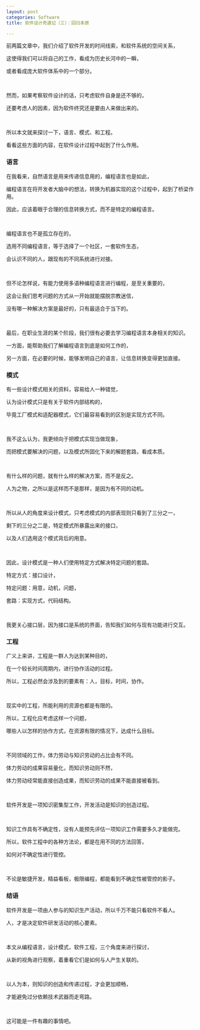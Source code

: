 ```yaml
---
layout: post
categories: Software
title: 软件设计奇遇记（三）：回归本原

---
```


前两篇文章中，我们介绍了软件开发的时间线索，和软件系统的空间关系，

这使得我们可以将自己的工作，看成为历史长河中的一瞬，

或者看成庞大软件体系中的一个部分。

<br/>

然而，如果考察软件设计的话，只考虑软件自身是还不够的，

还要考虑人的因素，因为软件终究还是要由人来做出来的。

<br/>

所以本文就来探讨一下，语言、模式、和工程。

看看这些方面的内容，在软件设计过程中起到了什么作用。

### 语言

在我看来，自然语言是用来传递信息用的，编程语言也是如此，

编程语言在将开发者大脑中的想法，转换为机器实现的这个过程中，起到了桥梁作用。

因此，应该着眼于合理的信息转换方式，而不是特定的编程语言。

<br/>

编程语言也不是孤立存在的，

选用不同编程语言，等于选择了一个社区，一套软件生态，

会认识不同的人，跟现有的不同系统进行对接。

<br/>

但不论怎样说，有能力使用多语种编程语言进行编程，是至关重要的，

这会让我们思考问题的方式从一开始就能摆脱宗教迷信，

没有哪一种解决方案是最好的，只有最适合于当下的。

<br/>

最后，在职业生涯的某个阶段，我们很有必要去学习编程语言本身相关的知识。

一方面，能帮助我们了解编程语言到底是如何工作的，

另一方面，在必要的时候，能够发明自己的语言，让信息转换变得更加直接。

### 模式

有一些设计模式相关的资料，容易给人一种错觉，

认为设计模式只是有关于软件内部结构的，

毕竟工厂模式和适配器模式，它们最容易看到的区别是实现方式不同。

<br/>

我不这么认为，我更倾向于把模式实现当做现象，

而把模式要解决的问题，以及模式所固化下来的解题套路，看成本质。

<br/>

有什么样的问题，就有什么样的解决方案，而不是反之。

人为之物，之所以是这样而不是那样，是因为有不同的动机。

<br/>

所以从人的角度来设计模式，只考虑模式的内部表现则只看到了三分之一，

剩下的三分之二是，特定模式所暴露出来的接口，

以及人们选用这个模式背后的用意。

<br/>

因此，设计模式是一种人们使用特定方式解决特定问题的套路。

特定方式：接口设计，

特定问题：用意，动机，问题，

套路：实现方式，代码结构。

<br/>

我更关心接口层，因为接口是系统的界面，告知我们如何与现有功能进行交互。

### 工程

广义上来讲，工程是一群人为达到某种目的，

在一个较长时间周期内，进行协作活动的过程。

所以，工程必然会涉及到的要素有：人，目标，时间，协作。

<br/>

现实中的工程，所能利用的资源也都是有限的。

所以，工程化应考虑这样一个问题，

哪些人以怎样的协作方式，在资源有限的情况下，达成什么目标。

<br/>

不同领域的工作，体力劳动与知识劳动的占比会有不同。

体力劳动的成果容易量化，而知识劳动则不然，

体力劳动经常能直接创造成果，而知识劳动的成果不能直接被看到。

<br/>

软件开发是一项知识密集型工作，开发活动是知识的创造过程。

<br/>

知识工作具有不确定性，没有人能预先评估一项知识工作需要多久才能做完。

所以，软件工程中的各种方法论，都是在用不同的方法回答，

如何对不确定性进行管控。

<br/>

不论是敏捷开发，精益看板，极限编程，都能看到不确定性被管控的影子。

### 结语

软件开发是一项由人参与的知识生产活动，所以千万不能只看软件不看人。

人，才是决定软件研发活动的核心要素。

<br/>

本文从编程语言，设计模式，软件工程，三个角度来进行探讨，

从新的视角进行观察，着重看它们是如何与人产生关联的。

<br/>

以人为本，则知识的创造和传递过程，才会更加顺畅，

才能避免过分依赖技术武器而走弯路。

<br/>

这可能是一件有趣的事情吧。
